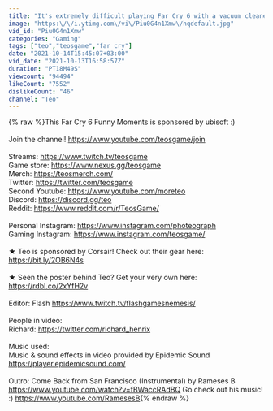 ```yaml
---
title: "It's extremely difficult playing Far Cry 6 with a vacuum cleaner"
image: "https:\/\/i.ytimg.com\/vi\/Piu0G4n1Xmw\/hqdefault.jpg"
vid_id: "Piu0G4n1Xmw"
categories: "Gaming"
tags: ["teo","teosgame","far cry"]
date: "2021-10-14T15:45:07+03:00"
vid_date: "2021-10-13T16:58:57Z"
duration: "PT18M49S"
viewcount: "94494"
likeCount: "7552"
dislikeCount: "46"
channel: "Teo"
---
```

{% raw %}This Far Cry 6 Funny Moments is sponsored by ubisoft :) <br /><br />Join the channel! <a rel="nofollow" target="blank" href="https://www.youtube.com/teosgame/join">https://www.youtube.com/teosgame/join</a><br /><br />Streams: <a rel="nofollow" target="blank" href="https://www.twitch.tv/teosgame">https://www.twitch.tv/teosgame</a><br />Game store: <a rel="nofollow" target="blank" href="https://www.nexus.gg/teosgame">https://www.nexus.gg/teosgame</a><br />Merch: <a rel="nofollow" target="blank" href="https://teosmerch.com/">https://teosmerch.com/</a><br />Twitter: <a rel="nofollow" target="blank" href="https://twitter.com/teosgame">https://twitter.com/teosgame</a><br />Second Youtube: <a rel="nofollow" target="blank" href="https://www.youtube.com/moreteo">https://www.youtube.com/moreteo</a><br />Discord: <a rel="nofollow" target="blank" href="https://discord.gg/teo">https://discord.gg/teo</a><br />Reddit: <a rel="nofollow" target="blank" href="https://www.reddit.com/r/TeosGame/">https://www.reddit.com/r/TeosGame/</a><br /><br />Personal Instagram: <a rel="nofollow" target="blank" href="https://www.instagram.com/photeograph">https://www.instagram.com/photeograph</a><br />Gaming Instagram: <a rel="nofollow" target="blank" href="https://www.instagram.com/teosgame/">https://www.instagram.com/teosgame/</a><br /><br />★ Teo is sponsored by Corsair! Check out their gear here: <a rel="nofollow" target="blank" href="https://bit.ly/2OB6N4s">https://bit.ly/2OB6N4s</a><br /><br />★ Seen the poster behind Teo? Get your very own here: <a rel="nofollow" target="blank" href="https://rdbl.co/2xYfH2v">https://rdbl.co/2xYfH2v</a><br /><br />Editor: Flash <a rel="nofollow" target="blank" href="https://www.twitch.tv/flashgamesnemesis/">https://www.twitch.tv/flashgamesnemesis/</a><br /><br />People in video:<br />Richard: <a rel="nofollow" target="blank" href="https://twitter.com/richard_henrix">https://twitter.com/richard_henrix</a><br /><br />Music used:<br />Music &amp; sound effects in video provided by Epidemic Sound <a rel="nofollow" target="blank" href="https://player.epidemicsound.com/">https://player.epidemicsound.com/</a><br /><br />Outro: Come Back from San Francisco (Instrumental) by Rameses B <a rel="nofollow" target="blank" href="https://www.youtube.com/watch?v=fBWaccRAdBQ">https://www.youtube.com/watch?v=fBWaccRAdBQ</a> Go check out his music! :) <a rel="nofollow" target="blank" href="https://www.youtube.com/RamesesB">https://www.youtube.com/RamesesB</a>{% endraw %}
